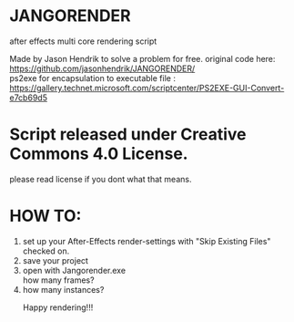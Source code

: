 # JANGORENDER
after effects multi core rendering script

Made by Jason Hendrik to solve a problem for free.
original code here: https://github.com/jasonhendrik/JANGORENDER/
<br> ps2exe for encapsulation to executable file : https://gallery.technet.microsoft.com/scriptcenter/PS2EXE-GUI-Convert-e7cb69d5

# Script released under Creative Commons 4.0 License.
please read license if you dont what that means.

# HOW TO:
<ol>
  <li>set up your After-Effects render-settings with "Skip Existing Files" checked on.</li>

<li>save your project</li>


<li>open with Jangorender.exe</li>


</li>how many frames?</li>

<li>how many instances?</li>

Happy rendering!!!
